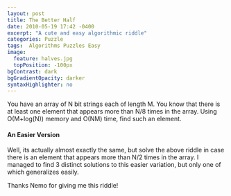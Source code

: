 ```yaml
---
layout: post
title: The Better Half
date: 2010-05-19 17:42 -0400
excerpt: "A cute and easy algorithmic riddle"
categories: Puzzle
tags:  Algorithms Puzzles Easy
image:
  feature: halves.jpg
  topPosition: -100px
bgContrast: dark
bgGradientOpacity: darker
syntaxHighlighter: no
---
```

You have an array of N bit strings each of length M. You know that there is at least one element that appears more than N/8 times in the array. Using O(M+log(N)) memory and O(NM) time, find such an element.

#### An Easier Version

Well, its actually almost exactly the same, but solve the above riddle in case there is an element that appears more than N/2 times in the array. I managed to find 3 distinct solutions to this easier variation, but only one of which generalizes easily.

Thanks Nemo for giving me this riddle!